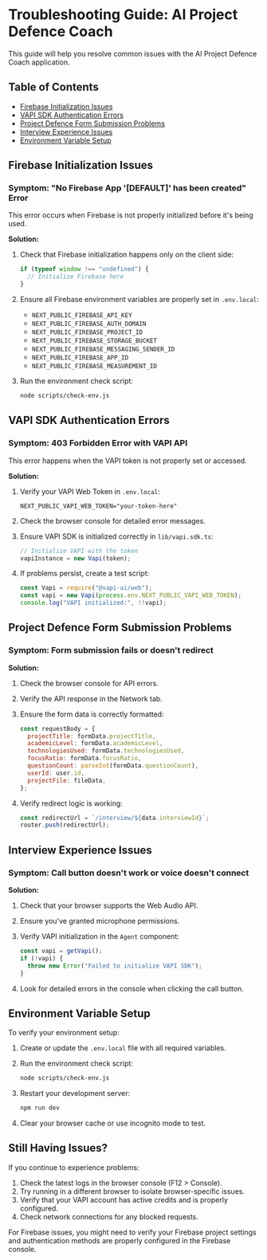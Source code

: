 # Troubleshooting Guide: AI Project Defence Coach

This guide will help you resolve common issues with the AI Project Defence Coach application.

## Table of Contents

- [Firebase Initialization Issues](#firebase-initialization-issues)
- [VAPI SDK Authentication Errors](#vapi-sdk-authentication-errors)
- [Project Defence Form Submission Problems](#project-defence-form-submission-problems)
- [Interview Experience Issues](#interview-experience-issues)
- [Environment Variable Setup](#environment-variable-setup)

## Firebase Initialization Issues

### Symptom: "No Firebase App '[DEFAULT]' has been created" Error

This error occurs when Firebase is not properly initialized before it's being used.

**Solution:**

1. Check that Firebase initialization happens only on the client side:
   ```javascript
   if (typeof window !== "undefined") {
     // Initialize Firebase here
   }
   ```
2. Ensure all Firebase environment variables are properly set in `.env.local`:

   - `NEXT_PUBLIC_FIREBASE_API_KEY`
   - `NEXT_PUBLIC_FIREBASE_AUTH_DOMAIN`
   - `NEXT_PUBLIC_FIREBASE_PROJECT_ID`
   - `NEXT_PUBLIC_FIREBASE_STORAGE_BUCKET`
   - `NEXT_PUBLIC_FIREBASE_MESSAGING_SENDER_ID`
   - `NEXT_PUBLIC_FIREBASE_APP_ID`
   - `NEXT_PUBLIC_FIREBASE_MEASUREMENT_ID`

3. Run the environment check script:
   ```bash
   node scripts/check-env.js
   ```

## VAPI SDK Authentication Errors

### Symptom: 403 Forbidden Error with VAPI API

This error happens when the VAPI token is not properly set or accessed.

**Solution:**

1. Verify your VAPI Web Token in `.env.local`:

   ```
   NEXT_PUBLIC_VAPI_WEB_TOKEN="your-token-here"
   ```

2. Check the browser console for detailed error messages.

3. Ensure VAPI SDK is initialized correctly in `lib/vapi.sdk.ts`:

   ```javascript
   // Initialize VAPI with the token
   vapiInstance = new Vapi(token);
   ```

4. If problems persist, create a test script:
   ```javascript
   const Vapi = require("@vapi-ai/web");
   const vapi = new Vapi(process.env.NEXT_PUBLIC_VAPI_WEB_TOKEN);
   console.log("VAPI initialized:", !!vapi);
   ```

## Project Defence Form Submission Problems

### Symptom: Form submission fails or doesn't redirect

**Solution:**

1. Check the browser console for API errors.

2. Verify the API response in the Network tab.

3. Ensure the form data is correctly formatted:

   ```javascript
   const requestBody = {
     projectTitle: formData.projectTitle,
     academicLevel: formData.academicLevel,
     technologiesUsed: formData.technologiesUsed,
     focusRatio: formData.focusRatio,
     questionCount: parseInt(formData.questionCount),
     userId: user.id,
     projectFile: fileData,
   };
   ```

4. Verify redirect logic is working:
   ```javascript
   const redirectUrl = `/interview/${data.interviewId}`;
   router.push(redirectUrl);
   ```

## Interview Experience Issues

### Symptom: Call button doesn't work or voice doesn't connect

**Solution:**

1. Check that your browser supports the Web Audio API.

2. Ensure you've granted microphone permissions.

3. Verify VAPI initialization in the `Agent` component:

   ```javascript
   const vapi = getVapi();
   if (!vapi) {
     throw new Error("Failed to initialize VAPI SDK");
   }
   ```

4. Look for detailed errors in the console when clicking the call button.

## Environment Variable Setup

To verify your environment setup:

1. Create or update the `.env.local` file with all required variables.

2. Run the environment check script:

   ```bash
   node scripts/check-env.js
   ```

3. Restart your development server:

   ```bash
   npm run dev
   ```

4. Clear your browser cache or use incognito mode to test.

## Still Having Issues?

If you continue to experience problems:

1. Check the latest logs in the browser console (F12 > Console).
2. Try running in a different browser to isolate browser-specific issues.
3. Verify that your VAPI account has active credits and is properly configured.
4. Check network connections for any blocked requests.

For Firebase issues, you might need to verify your Firebase project settings and authentication methods are properly configured in the Firebase console.
